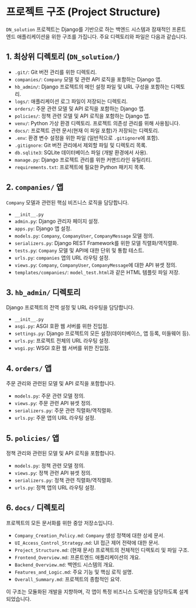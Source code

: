 # 프로젝트 구조 (Project Structure)

`DN_solution` 프로젝트는 Django를 기반으로 하는 백엔드 시스템과 잠재적인 프론트엔드 애플리케이션을 위한 구조를 가집니다. 주요 디렉토리와 파일은 다음과 같습니다.

## 1. 최상위 디렉토리 (`DN_solution/`)

*   `.git/`: Git 버전 관리를 위한 디렉토리.
*   `companies/`: `Company` 모델 및 관련 API 로직을 포함하는 Django 앱.
*   `hb_admin/`: Django 프로젝트의 메인 설정 파일 및 URL 구성을 포함하는 디렉토리.
*   `logs/`: 애플리케이션 로그 파일이 저장되는 디렉토리.
*   `orders/`: 주문 관련 모델 및 API 로직을 포함하는 Django 앱.
*   `policies/`: 정책 관련 모델 및 API 로직을 포함하는 Django 앱.
*   `venv/`: Python 가상 환경 디렉토리. 프로젝트 의존성 관리를 위해 사용됩니다.
*   `docs/`: 프로젝트 관련 문서(현재 이 파일 포함)가 저장되는 디렉토리.
*   `.env`: 환경 변수 설정을 위한 파일 (일반적으로 `.gitignore`에 포함).
*   `.gitignore`: Git 버전 관리에서 제외할 파일 및 디렉토리 목록.
*   `db.sqlite3`: SQLite 데이터베이스 파일 (개발 환경에서 사용).
*   `manage.py`: Django 프로젝트 관리를 위한 커맨드라인 유틸리티.
*   `requirements.txt`: 프로젝트에 필요한 Python 패키지 목록.

## 2. `companies/` 앱

`Company` 모델과 관련된 핵심 비즈니스 로직을 담당합니다.

*   `__init__.py`
*   `admin.py`: Django 관리자 페이지 설정.
*   `apps.py`: Django 앱 설정.
*   `models.py`: `Company`, `CompanyUser`, `CompanyMessage` 모델 정의.
*   `serializers.py`: Django REST Framework를 위한 모델 직렬화/역직렬화.
*   `tests.py`: `Company` 모델 및 API에 대한 단위 및 통합 테스트.
*   `urls.py`: `companies` 앱의 URL 라우팅 설정.
*   `views.py`: `Company`, `CompanyUser`, `CompanyMessage`에 대한 API 뷰셋 정의.
*   `templates/companies/`: `model_test.html`과 같은 HTML 템플릿 파일 저장.

## 3. `hb_admin/` 디렉토리

Django 프로젝트의 전역 설정 및 URL 라우팅을 담당합니다.

*   `__init__.py`
*   `asgi.py`: ASGI 호환 웹 서버를 위한 진입점.
*   `settings.py`: Django 프로젝트의 모든 설정(데이터베이스, 앱 등록, 미들웨어 등).
*   `urls.py`: 프로젝트 전체의 URL 라우팅 설정.
*   `wsgi.py`: WSGI 호환 웹 서버를 위한 진입점.

## 4. `orders/` 앱

주문 관리와 관련된 모델 및 API 로직을 포함합니다.

*   `models.py`: 주문 관련 모델 정의.
*   `views.py`: 주문 관련 API 뷰셋 정의.
*   `serializers.py`: 주문 관련 직렬화/역직렬화.
*   `urls.py`: 주문 앱의 URL 라우팅 설정.

## 5. `policies/` 앱

정책 관리와 관련된 모델 및 API 로직을 포함합니다.

*   `models.py`: 정책 관련 모델 정의.
*   `views.py`: 정책 관련 API 뷰셋 정의.
*   `serializers.py`: 정책 관련 직렬화/역직렬화.
*   `urls.py`: 정책 앱의 URL 라우팅 설정.

## 6. `docs/` 디렉토리

프로젝트의 모든 문서화를 위한 중앙 저장소입니다.

*   `Company_Creation_Policy.md`: `Company` 생성 정책에 대한 상세 문서.
*   `UI_Access_Control_Strategy.md`: UI 접근 제어 전략에 대한 문서.
*   `Project_Structure.md`: (현재 문서) 프로젝트의 전체적인 디렉토리 및 파일 구조.
*   `Frontend_Overview.md`: 프론트엔드 애플리케이션의 개요.
*   `Backend_Overview.md`: 백엔드 시스템의 개요.
*   `Features_and_Logic.md`: 주요 기능 및 핵심 로직 설명.
*   `Overall_Summary.md`: 프로젝트의 종합적인 요약.

이 구조는 모듈화된 개발을 지향하며, 각 앱이 특정 비즈니스 도메인을 담당하도록 설계되었습니다.
